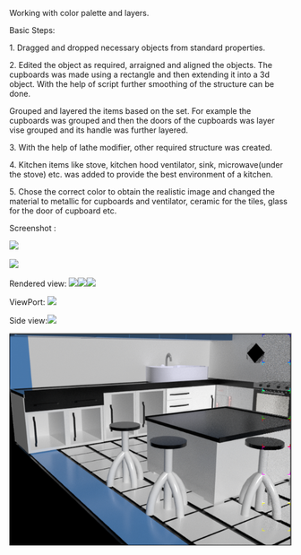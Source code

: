 Working with color palette and layers.

Basic Steps:

1\. Dragged and dropped necessary objects from standard properties.

2\. Edited the object as required, arraigned and aligned the objects. The cupboards was made using a rectangle and then extending it into a 3d object. With the help of script further smoothing of the structure can be done.

Grouped and layered the items based on the set. For example the cupboards was grouped and then the doors of the cupboards was layer vise grouped and its handle was further layered.

3\. With the help of lathe modifier, other required structure was created. 

4\. Kitchen items like stove, kitchen hood ventilator, sink, microwave(under the stove) etc. was added to provide the best environment of a kitchen.

5\. Chose the correct color to obtain the realistic image and changed the material to metallic for cupboards and ventilator, ceramic for the tiles, glass for the door of cupboard etc.

Screenshot :

![](Image/Aspose.Words.4b0b215b-4fa8-44dd-9e14-57afd4a2f860.001.png)



![](Image/Aspose.Words.4b0b215b-4fa8-44dd-9e14-57afd4a2f860.002.png)








Rendered view: ![](Image/Aspose.Words.4b0b215b-4fa8-44dd-9e14-57afd4a2f860.003.png)![](Image/Aspose.Words.4b0b215b-4fa8-44dd-9e14-57afd4a2f860.004.png)![](Image/Aspose.Words.4b0b215b-4fa8-44dd-9e14-57afd4a2f860.005.png)

ViewPort: ![](Image/Aspose.Words.4b0b215b-4fa8-44dd-9e14-57afd4a2f860.006.png)

Side view:![](Image/Aspose.Words.4b0b215b-4fa8-44dd-9e14-57afd4a2f860.007.png)

![](Image/Aspose.Words.4b0b215b-4fa8-44dd-9e14-57afd4a2f860.008.png)
